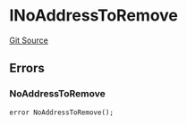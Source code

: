 # INoAddressToRemove
[Git Source](https://github.com/thrackle-io/tron/blob/d9139140f50076b996b790d1128c5e2182de1d13/src/common/IErrors.sol)


## Errors
### NoAddressToRemove

```solidity
error NoAddressToRemove();
```

